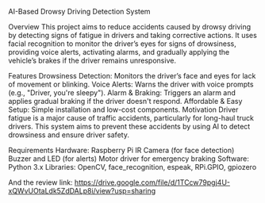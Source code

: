 AI-Based Drowsy Driving Detection System

Overview
This project aims to reduce accidents caused by drowsy driving by detecting signs of fatigue in drivers and taking corrective actions. It uses facial recognition to monitor the driver’s eyes for signs of drowsiness, providing voice alerts, activating alarms, and gradually applying the vehicle’s brakes if the driver remains unresponsive.

Features
Drowsiness Detection: Monitors the driver’s face and eyes for lack of movement or blinking.
Voice Alerts: Warns the driver with voice prompts (e.g., "Driver, you're sleepy").
Alarm & Braking: Triggers an alarm and applies gradual braking if the driver doesn't respond.
Affordable & Easy Setup: Simple installation and low-cost components.
Motivation
Driver fatigue is a major cause of traffic accidents, particularly for long-haul truck drivers. This system aims to prevent these accidents by using AI to detect drowsiness and ensure driver safety.

Requirements
Hardware:
Raspberry Pi
IR Camera (for face detection)
Buzzer and LED (for alerts)
Motor driver for emergency braking
Software:
Python 3.x
Libraries: OpenCV, face_recognition, espeak, RPi.GPIO, gpiozero

And the review link: https://drive.google.com/file/d/1TCcw79pgj4U-xQWvUOtaLdk5ZdDALp8i/view?usp=sharing
